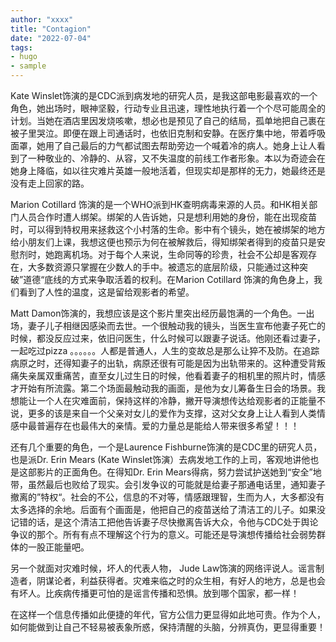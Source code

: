 ```yaml
---
author: "xxxx"
title: "Contagion"
date: "2022-07-04"
tags: 
- hugo
- sample
---
```


Kate Winslet饰演的是CDC派到病发地的研究人员，是我这部电影最喜欢的一个角色，她出场时，眼神坚毅，行动专业且迅速，理性地执行着一个个尽可能周全的计划。当她在酒店里因发烧咳嗽，想必也是预见了自己的结局，孤单地把自己裹在被子里哭泣。即便在跟上司通话时，也依旧克制和安静。在医疗集中地，带着呼吸面罩，她用了自己最后的力气都试图去帮助旁边一个喊着冷的病人。她身上让人看到了一种敬业的、冷静的、从容，又不失温度的前线工作者形象。本以为奇迹会在她身上降临，如以往灾难片英雄一般地活着，但现实却是那样的无力，她最终还是没有走上回家的路。

Marion Cotillard 饰演的是一个WHO派到HK查明病毒来源的人员。和HK相关部门人员合作时遭人绑架。绑架的人告诉她，只是想利用她的身份，能在出现疫苗时，可以得到特权用来拯救这个小村落的生命。影中有个镜头，她在被绑架的地方给小朋友们上课，我想这便也预示为何在被解救后，得知绑架者得到的疫苗只是安慰剂时，她跑离机场。对于每个人来说，生命同等的珍贵，社会不公却是客观存在，大多数资源只掌握在少数人的手中。被遗忘的底层阶级，只能通过这种突破”道德“底线的方式来争取活着的权利。在Marion Cotillard 饰演的角色身上，我们看到了人性的温度，这是留给观影者的希望。

Matt Damon饰演的，我想应该是这个影片里突出经历最饱满的一个角色。一出场，妻子儿子相继因感染而去世。一个很触动我的镜头，当医生宣布他妻子死亡的时候，都没反应过来，依旧问医生，什么时候可以跟妻子说话。他刚还看过妻子，一起吃过pizza 。。。。。。人都是普通人，人生的变故总是那么让猝不及防。在追踪病原之时，还得知妻子的出轨，病原还很有可能是因为出轨带来的。这种遭受背叛痛失亲属双重痛苦，直至女儿过生日的时候，他看着妻子的相机里的照片时，情感才开始有所流露。第二个场面最触动我的画面，是他为女儿筹备生日会的场景。我想能让一个人在灾难面前，保持这样的冷静，撇开导演想传达给观影者的正能量不说，更多的该是来自一个父亲对女儿的爱作为支撑，这对父女身上让人看到人类情感中最普遍存在也最伟大的亲情。爱的力量总是能给人带来很多希望！！！

 还有几个重要的角色，一个是Laurence Fishburne饰演的是CDC里的研究人员，也是派Dr. Erin Mears (Kate Winslet饰演）去病发地工作的上司，客观地讲他也是这部影片的正面角色。在得知Dr. Erin Mears得病，努力尝试护送她到“安全”地带，虽然最后也败给了现实。会引发争议的可能就是给妻子那通电话里，通知妻子撤离的”特权“。社会的不公，信息的不对等，情感跟理智，生而为人，大多都没有太多选择的余地。后面有个画面是，他把自己的疫苗送给了清洁工的儿子。如果没记错的话，是这个清洁工把他告诉妻子尽快撤离告诉大众，令他与CDC处于舆论争议的那个。所有有点不理解这个行为的意义。可能还是导演想传播给社会弱势群体的一股正能量吧。

另一个就面对灾难时候，坏人的代表人物， Jude Law饰演的网络评说人。谣言制造者，阴谋论者，利益获得者。灾难来临之时的众生相，有好人的地方，总是也会有坏人。比疾病传播更可怕的是谣言传播和恐惧。放到哪个国家，都一样！

在这样一个信息传播如此便捷的年代，官方公信力更显得如此地可贵。作为个人，如何能做到让自己不轻易被表象所惑，保持清醒的头脑，分辨真伪，更显得重要！